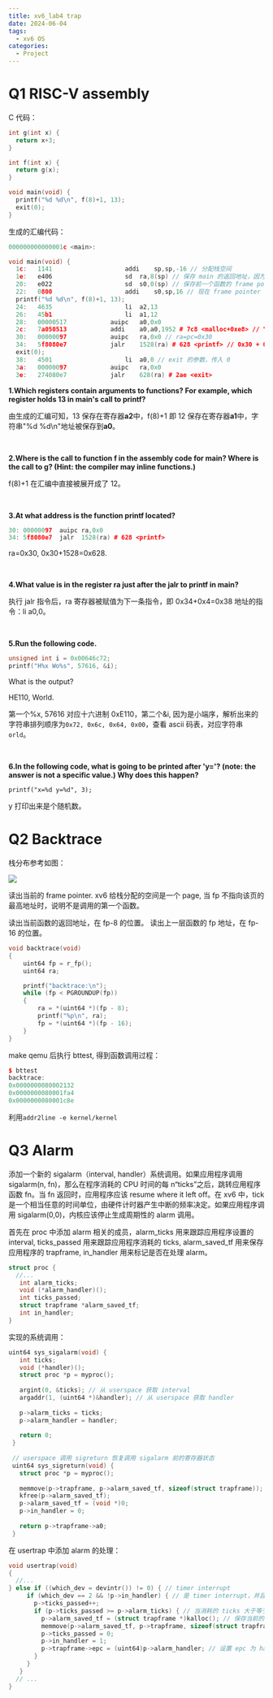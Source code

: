 ```yaml
---
title: xv6_lab4 trap
date: 2024-06-04
tags:
  - xv6 OS
categories:
  - Project
---
```


# Q1 RISC-V assembly

C 代码：

```c++
int g(int x) {
  return x+3;
}

int f(int x) {
  return g(x);
}

void main(void) {
  printf("%d %d\n", f(8)+1, 13);
  exit(0);
}
```

生成的汇编代码：

```c++
000000000000001c <main>:

void main(void) {
  1c:	1141                	addi	sp,sp,-16 // 分配栈空间
  1e:	e406                	sd	ra,8(sp) // 保存 main 的返回地址，因为接下来要调用 printf
  20:	e022                	sd	s0,0(sp) // 保存前一个函数的 frame pointer
  22:	0800                	addi	s0,sp,16 // 现在 frame pointer 要增加 16Bytes
  printf("%d %d\n", f(8)+1, 13);
  24:	4635                	li	a2,13
  26:	45b1                	li	a1,12
  28:	00000517          	auipc	a0,0x0
  2c:	7a050513          	addi	a0,a0,1952 # 7c8 <malloc+0xe8> // "%d %d\n"字符串地址
  30:	00000097          	auipc	ra,0x0 // ra=pc=0x30
  34:	5f8080e7          	jalr	1528(ra) # 628 <printf> // 0x30 + 0x5f8 = 0x628
  exit(0);
  38:	4501                	li	a0,0 // exit 的参数，传入 0
  3a:	00000097          	auipc	ra,0x0
  3e:	274080e7          	jalr	628(ra) # 2ae <exit>
```

**1.Which registers contain arguments to functions? For example, which register holds 13 in main's call to printf?**

由生成的汇编可知，13 保存在寄存器**a2**中，f(8)+1 即 12 保存在寄存器**a1**中，字符串"%d %d\n"地址被保存到**a0**。

</br>

**2.Where is the call to function f in the assembly code for main? Where is the call to g? (Hint: the compiler may inline functions.)**

f(8)+1 在汇编中直接被展开成了 12。

</br>

**3.At what address is the function printf located?**

```c++
30:	00000097  auipc	ra,0x0
34:	5f8080e7  jalr	1528(ra) # 628 <printf>
```

ra=0x30, 0x30+1528=0x628.

</br>

**4.What value is in the register ra just after the jalr to printf in main?**

执行 jalr 指令后，ra 寄存器被赋值为下一条指令，即 0x34+0x4=0x38 地址的指令：li a0,0。

</br>

**5.Run the following code.**

```c++
unsigned int i = 0x00646c72;
printf("H%x Wo%s", 57616, &i);
```

What is the output?

HE110, World.

第一个%x, 57616 对应十六进制 0xE110，第二个&i, 因为是小端序，解析出来的字符串排列顺序为`0x72, 0x6c, 0x64, 0x00`，查看 ascii 码表，对应字符串`orld`。

</br>

**6.In the following code, what is going to be printed after 'y='? (note: the answer is not a specific value.) Why does this happen?**

`printf("x=%d y=%d", 3);`

y 打印出来是个随机数。

# Q2 Backtrace

栈分布参考如图：

![](https://xyc-1316422823.cos.ap-shanghai.myqcloud.com/20240225223002.png)

读出当前的 frame pointer. xv6 给栈分配的空间是一个 page, 当 fp 不指向该页的最高地址时，说明不是调用的第一个函数。

读出当前函数的返回地址，在 fp-8 的位置。
读出上一层函数的 fp 地址，在 fp-16 的位置。

```c++
void backtrace(void)
{
	uint64 fp = r_fp();
	uint64 ra;

	printf("backtrace:\n");
	while (fp < PGROUNDUP(fp))
	{
		ra = *(uint64 *)(fp - 8);
		printf("%p\n", ra);
		fp = *(uint64 *)(fp - 16);
	}
}
```

make qemu 后执行 bttest, 得到函数调用过程：

```c++
$ bttest
backtrace:
0x0000000080002132
0x0000000080001fa4
0x0000000080001c8e
```

利用`addr2line -e kernel/kernel`

# Q3 Alarm

添加一个新的 sigalarm（interval, handler）系统调用。如果应用程序调用 sigalarm(n, fn)，那么在程序消耗的 CPU 时间的每 n“ticks”之后，跳转应用程序函数 fn。当 fn 返回时，应用程序应该 resume where it left off。在 xv6 中，tick 是一个相当任意的时间单位，由硬件计时器产生中断的频率决定。如果应用程序调用 sigalarm(0,0)，内核应该停止生成周期性的 alarm 调用。

首先在 proc 中添加 alarm 相关的成员，alarm_ticks 用来跟踪应用程序设置的 interval, ticks_passed 用来跟踪应用程序消耗的 ticks, alarm_saved_tf 用来保存应用程序的 trapframe, in_handler 用来标记是否在处理 alarm。

```c++
struct proc {
  //...
   int alarm_ticks;
   void (*alarm_handler)();
   int ticks_passed;
   struct trapframe *alarm_saved_tf;
   int in_handler;  
}
```

实现的系统调用：

```c++
uint64 sys_sigalarm(void) {
   int ticks;
   void (*handler)();
   struct proc *p = myproc();
 
   argint(0, &ticks); // 从 userspace 获取 interval
   argaddr(1, (uint64 *)&handler); // 从 userspace 获取 handler
 
   p->alarm_ticks = ticks;
   p->alarm_handler = handler;
 
   return 0;
 }
 
 // userspace 调用 sigreturn 恢复调用 sigalarm 前的寄存器状态
 uint64 sys_sigreturn(void) {
   struct proc *p = myproc();
 
   memmove(p->trapframe, p->alarm_saved_tf, sizeof(struct trapframe));
   kfree(p->alarm_saved_tf);
   p->alarm_saved_tf = (void *)0;
   p->in_handler = 0;
 
   return p->trapframe->a0;
 }
```

在 usertrap 中添加 alarm 的处理：

```c++
void usertrap(void)
{
  //...
} else if ((which_dev = devintr()) != 0) { // timer interrupt
     if (which_dev == 2 && !p->in_handler) { // 是 timer interrupt，并且不在处理 alarm
       p->ticks_passed++;
       if (p->ticks_passed >= p->alarm_ticks) { // 当消耗的 ticks 大于等于 interval
         p->alarm_saved_tf = (struct trapframe *)kalloc(); // 保存当前的 trapframe
         memmove(p->alarm_saved_tf, p->trapframe, sizeof(struct trapframe));
         p->ticks_passed = 0;
         p->in_handler = 1;
         p->trapframe->epc = (uint64)p->alarm_handler; // 设置 epc 为 handler 的地址，跳转
       }
     }
   }
  // ...  
}
```
